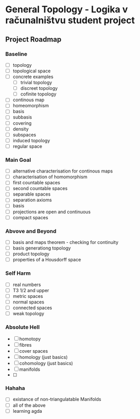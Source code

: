 #  General Topology - Logika v računalništvu student project

## Project Roadmap

### Baseline
- [ ] topology
- [ ] topological space
- [ ] concrete examples
  - [ ] trivial topology
  - [ ] discreet topology
  - [ ] cofinite topology
- [ ] continous map
- [ ] homeomorphism
- [ ] basis
- [ ] subbasis
- [ ] covering
- [ ] density
- [ ] subspaces
- [ ] induced topology
- [ ] regular space

### Main Goal
- [ ] alternative characterisation for continous maps
- [ ] characterisation of homomorphism
- [ ] first countable spaces
- [ ] second countable spaces
- [ ] separable spaces
- [ ] separation axioms
- [ ] basis
- [ ] projections are open and continuous 
- [ ] compact spaces

### Abvove and Beyond
- [ ] basis and maps theorem - checking for continuity
- [ ] basis generationg topology
- [ ] product topology
- [ ] properties of a Housdorff space

### Self Harm
- [ ] real numbers
- [ ] T3 1/2 and upper
- [ ] metric spaces 
- [ ] normal spaces
- [ ] connected spaces
- [ ] weak topology

### Absolute Hell
- [ ] homotopy
- [ ] fibres
- [ ] cover spaces
- [ ] homology (just basics)
- [ ] cohomology (just basics)
- [ ] manifolds
- [ ] 

### Hahaha
- [ ] existance of non-triangulatable Manifolds
- [ ] all of the above
- [ ] learning agda